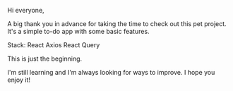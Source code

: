 Hi everyone,

A big thank you in advance for taking the time to check out this pet project. It's a simple to-do app with some basic features.

Stack:
React
Axios
React Query

This is just the beginning.

I'm still learning and I'm always looking for ways to improve. I hope you enjoy it!